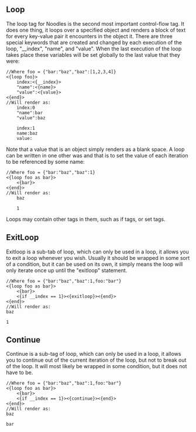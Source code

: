 Loop
----
The loop tag for Noodles is the second most important control-flow tag. It does one thing, it loops over a specified object and renders a block of text for every key-value pair it encounters in the object it. There are three special keywords that are created and changed by each execution of the loop, "__index", "name", and "value". When the last execution of the loop takes place these variables will be set globally to the last value that they were:
	
	//Where foo = {"bar:"baz","baz":[1,2,3,4]}
	<{loop foo}>
		index:<{__index}>
		"name":<{name}>
		"value":<{value}>
	<{end}>
	//Will render as:
		index:0
		"name":bar
		"value":baz
		
		index:1
		name:baz
		value: 
Note that a value that is an object simply renders as a blank space. A loop can be written in one other was and that is to set the value of each iteration to be referenced by some name:
	
	//Where foo = {"bar:"baz","baz":1}
	<{loop foo as bar}>
		<{bar}>
	<{end}>
	//Will render as:
		baz
		
		1
Loops may contain other tags in them, such as if tags, or set tags.

ExitLoop
--------
Exitloop is a sub-tab of loop, which can only be used in a loop, it allows you to exit a loop whenever you wish. Usually it should be wrapped in some sort of a condition, but it can be used on its own, it simply means the loop will only iterate once up until the "exitloop" statement.
	
	//Where foo = {"bar:"baz","baz":1,foo:"bar"}
	<{loop foo as bar}>
		<{bar}>
		<{if __index == 1}><{exitloop}><{end}>
	<{end}>
	//Will render as:
	baz
	
	1

Continue
--------
Continue is a sub-tag of loop, which can only be used in a loop, it allows you to continue out of the current iteration of the loop, but not to break out of the loop. It will most likely be wrapped in some condition, but it does not have to be.
	
	//Where foo = {"bar:"baz","baz":1,foo:"bar"}
	<{loop foo as bar}>
		<{bar}>
		<{if __index == 1}><{continue}><{end}>
	<{end}>
	//Will render as:
	baz
	
	bar